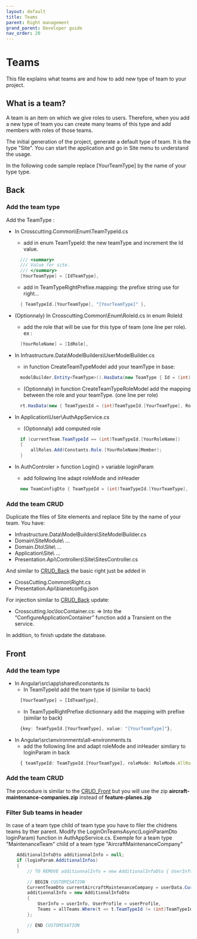 ```yaml
---
layout: default
title: Teams
parent: Right management
grand_parent: Developer guide
nav_order: 20
---
```


# Teams
This file explains what teams are and how to add new type of team to your project.

## What is a team?
A team is an item on which we give roles to users.
Therefore, when you add a new type of team you can create many teams of this type and add members with roles of those teams.

The initial generation of the project, generate a default type of team. It is the type "Site".
You can start the application and go in Site menu to understand the usage.

In the following code sample replace [YourTeamType] by the name of your type type.

## Back

### Add the team type

Add the TeamType :
- In Crosscutting.Common\Enum\TeamTypeId.cs 
  - add in enum TeamTypeId: the new teamType and increment the Id value.
  ```csharp
    /// <summary>
    /// Value for site.
    /// </summary>
    [YourTeamType] = [IdTeamType],
  ```
  - add in TeamTypeRightPrefixe.mapping: the prefixe string use for right...
  ```csharp
    { TeamTypeId.[YourTeamType], "[YourTeamType]" },
  ```
- (Optionnaly) In Crosscutting.Common\Enum\RoleId.cs in enum RoleId
  - add the role that will be use for this type of team (one line per role). ex :
  ```csharp
    [YourRoleName] = [IdRole],
  ```  
- In Infrastructure.Data\ModelBuilders\UserModelBuilder.cs
  - in function CreateTeamTypeModel add your teamType in base:
  ```csharp
    modelBuilder.Entity<TeamType>().HasData(new TeamType { Id = (int)TeamTypeId.[YourTeamType], Name = "[YourTeamType]" });
  ```
  - (Optionnaly) in function CreateTeamTypeRoleModel add the mapping between the role and your teamType. (one line per role)
  ```csharp
    rt.HasData(new { TeamTypesId = (int)TeamTypeId.[YourTeamType], RolesId = (int)RoleId.[YourRoleName] });
  ```

- In Application\User\AuthAppService.cs
  - (Optionnaly) add computed role
  ```csharp
    if (currentTeam.TeamTypeId == (int)TeamTypeId.[YourRoleName])
    {
        allRoles.Add(Constants.Role.[YourRoleName]Member);
    }
  ```
- In AuthControler > function Login() > variable loginParam
  - add following line adapt roleMode and inHeader
  ```csharp
    new TeamConfigDto { TeamTypeId = (int)TeamTypeId.[YourTeamType], RoleMode = RoleMode.AllRoles, InHeader = true },
  ```

### Add the team CRUD

Duplicate the files of Site elements and replace Site by the name of your team.
You have: 
- Infrastructure.Data\ModelBuilders\SiteModelBuilder.cs
- Domain\SiteModule\ ...
- Domain.Dto\Site\ ...
- Application\Site\ ...
- Presentation.Api\Controllers\Site\SitesController.cs

And similar to [CRUD_Back](../40-Back/70-CreateACRUD.md) the basic right just be added in
- CrossCutting.Common\Right.cs
- Presentation.Api\bianetconfig.json
  
For injection similar to [CRUD_Back](../40-Back/70-CreateACRUD.md) update:
- Crosscutting.Ioc\IocContainer.cs:
    => Into the “ConfigureApplicationContainer” function add a Transient on the service.

In addition, to finish update the database.

## Front
### Add the team type
- In Angular\src\app\shared\constants.ts
  - In TeamTypeId add the team type id (similar to back)
  ```ts
    [YourTeamType] = [IdTeamType],
  ```
  - In TeamTypeRightPrefixe dictionnary add the mapping with prefixe (similar to back) 
  ```ts
    {key: TeamTypeId.[YourTeamType], value: "[YourTeamType]"},
  ```
- In Angular\src\environments\all-environments.ts
  - add the following line and adapt roleMode and inHeader similary to loginParam in back
  ```ts
    { teamTypeId: TeamTypeId.[YourTeamType], roleMode: RoleMode.AllRoles, inHeader: true },
  ```


### Add the team CRUD
The procedure is similar to the [CRUD_Front](../30-Front/20-CreateACRUD.md) but you will use the zip **aircraft-maintenance-companies.zip** instead of **feature-planes.zip**

### Filter Sub teams in header
In case of a team type child of team type you have to filer the chidrens teams by ther parent.
Modify the LoginOnTeamsAsync(LoginParamDto loginParam) function in AuthAppService.cs.
Exemple for a team type "MaintenanceTeam" child of a team type "AircraftMaintenanceCompany"
```csharp
    AdditionalInfoDto additionnalInfo = null;
    if (loginParam.AdditionalInfos)
    {
        // TO REMOVE additionnalInfo = new AdditionalInfoDto { UserInfo = userInfo, UserProfile = userProfile, Teams = allTeams.ToList() };

        // BEGIN CUSTOMISATION
        CurrentTeamDto currentAircraftMaintenanceCompany = userData.CurrentTeams?.FirstOrDefault(ct => ct.TeamTypeId == (int)TeamTypeId.AircraftMaintenanceCompany);
        additionnalInfo = new AdditionalInfoDto
        {
            UserInfo = userInfo, UserProfile = userProfile,
            Teams = allTeams.Where(t => t.TeamTypeId != (int)TeamTypeId.MaintenanceTeam || t.ParentTeamId == currentAircraftMaintenanceCompany?.TeamId).ToList(),
        };

        // END CUSTOMISATION
    }
```